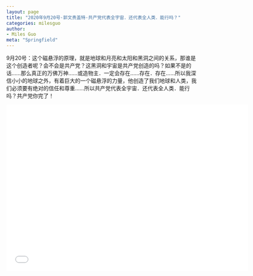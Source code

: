 ```yaml
---
layout: page
title: "2020年9月20号·郭文贵盖特·共产党代表全宇宙．还代表全人类．能行吗？"
categories: milesguo
author:
- Miles Guo
meta: "Springfield"
---
```


9月20号：这个磁悬浮的原理，就是地球和月亮和太阳和黑洞之间的关系，那谁是这个创造者呢？会不会是共产党？这黑洞和宇宙是共产党创造的吗？如果不是的话……那么真正的万佛万神……或造物主．一定会存在……存在．存在……所以我深信小小的地球之外，有着巨大的一个磁悬浮的力量，他创造了我们地球和人类，我们必须要有绝对的信任和尊重……所以共产党代表全宇宙．还代表全人类．能行吗？共产党你完了！ 

<center>
<iframe width="640" height="440" src="../../../../video/milesguo/2020_09_21_Miles_Guo_Getter_1.MOV" frameborder="0" allow="accelerometer; autoplay; encrypted-media; gyroscope; picture-in-picture" allowfullscreen></iframe>
</center>

